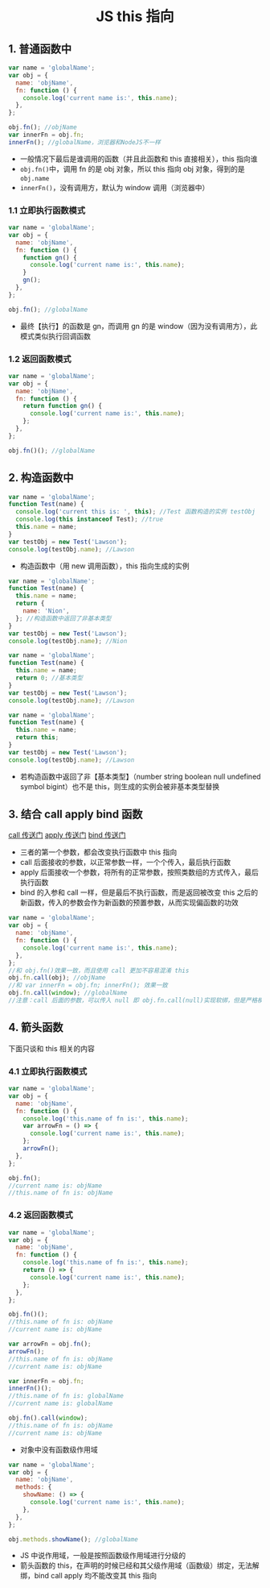 # <center>JS this 指向</center>

## 1. 普通函数中

```js
var name = 'globalName';
var obj = {
  name: 'objName',
  fn: function () {
    console.log('current name is:', this.name);
  },
};

obj.fn(); //objName
var innerFn = obj.fn;
innerFn(); //globalName，浏览器和NodeJS不一样
```

- 一般情况下最后是谁调用的函数（并且此函数和 this 直接相关），this 指向谁
- `obj.fn()`中，调用 fn 的是 obj 对象，所以 this 指向 obj 对象，得到的是 `obj.name`
- `innerFn()`，没有调用方，默认为 window 调用（浏览器中）

### 1.1 立即执行函数模式

```js
var name = 'globalName';
var obj = {
  name: 'objName',
  fn: function () {
    function gn() {
      console.log('current name is:', this.name);
    }
    gn();
  },
};

obj.fn(); //globalName
```

- 最终【执行】的函数是 gn，而调用 gn 的是 window（因为没有调用方），此模式类似执行回调函数

### 1.2 返回函数模式

```js
var name = 'globalName';
var obj = {
  name: 'objName',
  fn: function () {
    return function gn() {
      console.log('current name is:', this.name);
    };
  },
};

obj.fn()(); //globalName
```

## 2. 构造函数中

```js
var name = 'globalName';
function Test(name) {
  console.log('current this is: ', this); //Test 函数构造的实例 testObj
  console.log(this instanceof Test); //true
  this.name = name;
}
var testObj = new Test('Lawson');
console.log(testObj.name); //Lawson
```

- 构造函数中（用 new 调用函数），this 指向生成的实例

```js
var name = 'globalName';
function Test(name) {
  this.name = name;
  return {
    name: 'Nion',
  }; //构造函数中返回了非基本类型
}
var testObj = new Test('Lawson');
console.log(testObj.name); //Nion
```

```js
var name = 'globalName';
function Test(name) {
  this.name = name;
  return 0; //基本类型
}
var testObj = new Test('Lawson');
console.log(testObj.name); //Lawson
```

```js
var name = 'globalName';
function Test(name) {
  this.name = name;
  return this;
}
var testObj = new Test('Lawson');
console.log(testObj.name); //Lawson
```

- 若构造函数中返回了非【基本类型】（number string boolean null undefined symbol bigint）也不是 this，则生成的实例会被非基本类型替换

## 3. 结合 call apply bind 函数

[call 传送门](https://developer.mozilla.org/en-US/docs/Web/JavaScript/Reference/Global_Objects/Function/call)
[apply 传送门](https://developer.mozilla.org/en-US/docs/Web/JavaScript/Reference/Global_Objects/Function/apply)
[bind 传送门](https://developer.mozilla.org/en-US/docs/Web/JavaScript/Reference/Global_Objects/Function/bind)

- 三者的第一个参数，都会改变执行函数中 this 指向
- call 后面接收的参数，以正常参数一样，一个个传入，最后执行函数
- apply 后面接收一个参数，将所有的正常参数，按照类数组的方式传入，最后执行函数
- bind 的入参和 call 一样，但是最后不执行函数，而是返回被改变 this 之后的新函数，传入的参数会作为新函数的预置参数，从而实现偏函数的功效

```js
var name = 'globalName';
var obj = {
  name: 'objName',
  fn: function () {
    console.log('current name is:', this.name);
  },
};
//和 obj.fn()效果一致，而且使用 call 更加不容易混淆 this
obj.fn.call(obj); //objName
//和 var innerFn = obj.fn; innerFn(); 效果一致
obj.fn.call(window); //globalName
//注意：call 后面的参数，可以传入 null 即 obj.fn.call(null)实现软绑，但是严格模式下报错
```

## 4. 箭头函数

下面只谈和 this 相关的内容

### 4.1 立即执行函数模式

```js
var name = 'globalName';
var obj = {
  name: 'objName',
  fn: function () {
    console.log('this.name of fn is:', this.name);
    var arrowFn = () => {
      console.log('current name is:', this.name);
    };
    arrowFn();
  },
};

obj.fn();
//current name is: objName
//this.name of fn is: objName
```

### 4.2 返回函数模式

```js
var name = 'globalName';
var obj = {
  name: 'objName',
  fn: function () {
    console.log('this.name of fn is:', this.name);
    return () => {
      console.log('current name is:', this.name);
    };
  },
};

obj.fn()();
//this.name of fn is: objName
//current name is: objName

var arrowFn = obj.fn();
arrowFn();
//this.name of fn is: objName
//current name is: objName

var innerFn = obj.fn;
innerFn()();
//this.name of fn is: globalName
//current name is: globalName

obj.fn().call(window);
//this.name of fn is: objName
//current name is: objName
```

- 对象中没有函数级作用域

```js
var name = 'globalName';
var obj = {
  name: 'objName',
  methods: {
    showName: () => {
      console.log('current name is:', this.name);
    },
  },
};

obj.methods.showName(); //globalName
```

- JS 中说作用域，一般是按照函数级作用域进行分级的
- 箭头函数的 this，在声明的时候已经和其父级作用域（函数级）绑定，无法解绑，bind call apply 均不能改变其 this 指向
